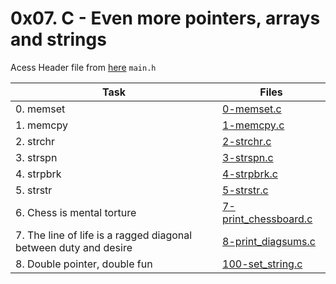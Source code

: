 # 0x07. C - Even more pointers, arrays and strings

Acess Header file from [here](./main.h) `main.h`  

|Task|Files|
|----|-----|
|0. memset|[0-memset.c](./0-memset.c)|
|1. memcpy|[1-memcpy.c](./1-memcpy.c)|
|2. strchr|[2-strchr.c](./2-strchr.c)|
|3. strspn|[3-strspn.c](./3-strspn.c)|
|4. strpbrk|[4-strpbrk.c](./4-strpbrk.c)|
|5. strstr|[5-strstr.c](./5-strstr.c)|
|6. Chess is mental torture|[7-print_chessboard.c](./7-print_chessboard.c)|
|7. The line of life is a ragged diagonal between duty and desire|[8-print_diagsums.c](./8-print_diagsums.c)|
|8. Double pointer, double fun|[100-set_string.c](./100-set_string.c)|

